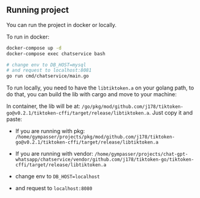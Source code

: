 ## Running project

You can run the project in docker or locally.

To run in docker:

```sh
docker-compose up -d
docker-compose exec chatservice bash

# change env to DB_HOST=mysql
# and request to localhost:8081
go run cmd/chatservice/main.go
```

To run locally, you need to have the `libtiktoken.a` on your golang path, to do that, you can build the lib with cargo and move to your machine:

In container, the lib will be at: `/go/pkg/mod/github.com/j178/tiktoken-go@v0.2.1/tiktoken-cffi/target/release/libtiktoken.a`. Just copy it and paste:

- If you are running with pkg: `/home/gympasser/projects/pkg/mod/github.com/j178/tiktoken-go@v0.2.1/tiktoken-cffi/target/release/libtiktoken.a`
- If you are running with vendor: `/home/gympasser/projects/chat-gpt-whatsapp/chatservice/vendor/github.com/j178/tiktoken-go/tiktoken-cffi/target/release/libtiktoken.a`

- change env to `DB_HOST=localhost`
- and request to `localhost:8080`
